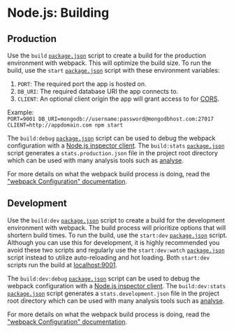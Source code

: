 # Node.js: Building
## Production
Use the `build` [`package.json`](../../package.json) script to create a build for the production environment with webpack. This will optimize the build size. To run the build, use the `start` [`package.json`](../../package.json) script with these environment variables:

1. `PORT`: The required port the app is hosted on.
2. `DB_URI`: The required database URI the app connects to.
3. `CLIENT`: An optional client origin the app will grant access to for [CORS](https://developer.mozilla.org/en-US/docs/Web/HTTP/CORS).

Example:  
`PORT=9001 DB_URI=mongodb://username:password@mongodbhost.com:27017 CLIENT=http://appdomain.com npm start`

The `build:debug` [`package.json`](../../package.json) script can be used to debug the webpack configuration with a [Node.js inspector client](https://nodejs.org/en/docs/guides/debugging-getting-started/#inspector-clients). The `build:stats` [`package.json`](../../package.json) script generates a `stats.production.json` file in the project root directory which can be used with many analysis tools such as [analyse](https://github.com/webpack/analyse).

For more details on what the webpack build process is doing, read the ["webpack Configuration" documentation](configuration.md#webpack).

## Development
Use the `build:dev` [`package.json`](../../package.json) script to create a build for the development environment with webpack. The build process will prioritize options that will shortern build times. To run the build, use the `start:dev` [`package.json`](../../package.json) script. Although you can use this for development, it is highly recommended you avoid these two scripts and regularly use the `start:dev:watch` [`package.json`](../../package.json) script instead to utilize auto-reloading and hot loading. Both `start:dev` scripts run the build at [localhost:9001](http://localhost:9001).

The `build:dev:debug` [`package.json`](../../package.json) script can be used to debug the webpack configuration with a [Node.js inspector client](https://nodejs.org/en/docs/guides/debugging-getting-started/#inspector-clients). The `build:dev:stats` [`package.json`](../../package.json) script generates a `stats.development.json` file in the project root directory which can be used with many analysis tools such as [analyse](https://github.com/webpack/analyse).

For more details on what the webpack build process is doing, read the ["webpack Configuration" documentation](configuration.md#webpack).
